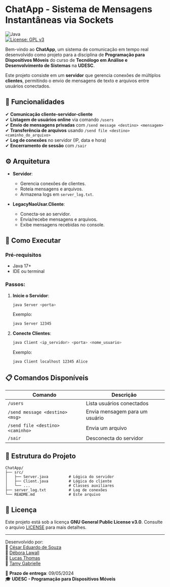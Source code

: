 # ChatApp - Sistema de Mensagens Instantâneas via Sockets  

![Java](https://img.shields.io/badge/Java-17%2B-blue)  
[![License: GPL v3](https://img.shields.io/badge/License-GPLv3-blue.svg)](https://www.gnu.org/licenses/gpl-3.0)

Bem-vindo ao **ChatApp**, um sistema de comunicação em tempo real desenvolvido como projeto para a disciplina de **Programação para Dispositivos Móveis** do curso de **Tecnólogo em Análise e Desenvolvimento de Sistemas** na **UDESC**.  

Este projeto consiste em um **servidor** que gerencia conexões de múltiplos **clientes**, permitindo o envio de mensagens de texto e arquivos entre usuários conectados.  

## 📌 Funcionalidades  

✔ **Comunicação cliente-servidor-cliente**  
✔ **Listagem de usuários online** via comando `/users`  
✔ **Envio de mensagens privadas** com `/send message <destino> <mensagem>`  
✔ **Transferência de arquivos** usando `/send file <destino> <caminho_do_arquivo>`  
✔ **Log de conexões** no servidor (IP, data e hora)  
✔ **Encerramento de sessão** com `/sair`  

## ⚙️ Arquitetura  

- **Servidor**:  
  - Gerencia conexões de clientes.  
  - Roteia mensagens e arquivos.  
  - Armazena logs em `server_log.txt`.  

- **LegacyNaoUsar.Cliente**:  
  - Conecta-se ao servidor.  
  - Envia/recebe mensagens e arquivos.  
  - Exibe mensagens recebidas no console.  

## 🚀 Como Executar  

### Pré-requisitos  
- Java 17+  
- IDE ou terminal  

### Passos:  

1. **Inicie o Servidor**:  
   ```bash  
   java Server <porta>  
   ```  
   Exemplo:  
   ```bash  
   java Server 12345  
   ```  

2. **Conecte Clientes**:  
   ```bash  
   java Client <ip_servidor> <porta> <nome_usuario>  
   ```  
   Exemplo:  
   ```bash  
   java Client localhost 12345 Alice  
   ```  

## 📋 Comandos Disponíveis  

| Comando | Descrição |  
|---------|-----------|  
| `/users` | Lista usuários conectados |  
| `/send message <destino> <msg>` | Envia mensagem para um usuário |  
| `/send file <destino> <caminho>` | Envia um arquivo |  
| `/sair` | Desconecta do servidor |  

## 📂 Estrutura do Projeto  

```  
ChatApp/  
├── src/  
│   ├── Server.java         # Lógica do servidor  
│   ├── Client.java         # Lógica do cliente  
│   └── ...                 # Classes auxiliares  
├── server_log.txt          # Log de conexões  
└── README.md               # Este arquivo  
```  

## 📄 Licença  

Este projeto está sob a licença **GNU General Public License v3.0**. Consulte o arquivo [LICENSE](LICENSE) para mais detalhes.  

---  

Desenvolvido por:  
🔹 [César Eduardo de Souza](https://github.com/cesareds)  
🔹 [Débora Lawall](https://github.com/user2)  
🔹 [Lucas Thomas](https://github.com/user3)  
🔹 [Tamy Gabrielle](https://github.com/TamyGabrielle)  

📅 **Prazo de entrega**: 09/05/2024  
🎓 **UDESC - Programação para Dispositivos Móveis**